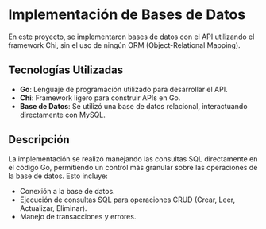 # Implementación de Bases de Datos

En este proyecto, se implementaron bases de datos con el API utilizando el framework Chi, sin el uso de ningún ORM (Object-Relational Mapping).

## Tecnologías Utilizadas

- **Go**: Lenguaje de programación utilizado para desarrollar el API.
- **Chi**: Framework ligero para construir APIs en Go.
- **Base de Datos**: Se utilizó una base de datos relacional, interactuando directamente con MySQL.

## Descripción

La implementación se realizó manejando las consultas SQL directamente en el código Go, permitiendo un control más granular sobre las operaciones de la base de datos. Esto incluye:

- Conexión a la base de datos.
- Ejecución de consultas SQL para operaciones CRUD (Crear, Leer, Actualizar, Eliminar).
- Manejo de transacciones y errores.

